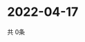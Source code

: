 # 2022-04-17
  共 0条

  <!-- BEGIN -->
  <!-- 最后更新时间Sun Apr 17 2022 11:03:30 GMT+0000 (Coordinated Universal Time) -->
  
  <!-- END -->
  
  